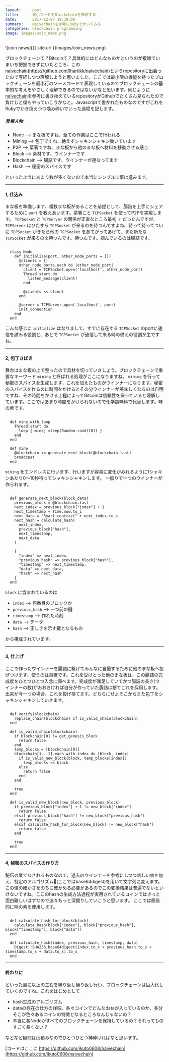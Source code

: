 ```yaml
---
layout:     post
title:      最小コードでBlockchainを表現する
date:       2017-12-07 19:19:00
summary:    Naivechainを参考にRubyでかいてみる
categories: blockchain programming
image: images/coin_news.png
---
```


![coin news]({{ site.url }}images/coin_news.png)

ブロックチェーンて？Bitcoinて？具体的にはどんなものかというのが複雑でいまいち把握できずにいたところ、この[naivechain(https://github.com/lhartikk/naivechain)](https://github.com/lhartikk/naivechain)というrepositoryに出会ったので写経しつつ理解しようと思いました。ここでは最小限の機能を持ったブロックチェーンを最小行のソースコードで表現しているのでブロックチェーンの基本的な考えをやさしく理解できるのではないかなと思います。同じように[naivechain](https://github.com/lhartikk/naivechain)を参考に書き換えているrepositoryがGithubでたくさん見られたので負けじと僕もやっていこうかなと。Javascriptて書かれたものなのですがこれをRubyでかき換えつつ噛み砕いでいった過程を記します。

##### 登場人物
 - Node       --> まな板ですね、全ての作業はここで行われる
 - Mining     --> 包丁ですね、絶えずシャキンシャキン動いています
 - P2P        --> 菜箸ですね、まな板から他のまな板へ材料を移動させる感じ
 - Block      --> 素材です、ウインナーです
 - Blockchain --> 腸詰です、ウインナーが連なってます
 - Hash       --> 秘密のスパイスです

といったようにあまり数が多くないので本当にシンプルに事は進みます。

---

#### 1, 仕込み

まな板を準備します、複数まな板があることを前提として、腸詰を上手にシェアするために `port` を教えあいます。菜箸こと `TCPSocket` を使ってP2Pを実現します。 `TCPSocket` と `TCPServer` の関係が正直なところ最初 `？` だったんですが、 `TCPServer` はひたすら `TCPSocket` が来るのを待つんですよね、待って待ってついに `TCPSocket` がきたら他の `TCPSocket` をあてがってあげて、また新たな `TCPSocket` が来るのを待つんです。待つんです。掴んでいるのは腸詰です。

```

  class Node
    def initialize(port, other_node_ports = [])
      @clients = []
      other_node_ports.each do |other_node_port|
        client = TCPSocket.open('localhost', other_node_port)
        Thread.start do
          listen_message(client)
        end

        @clients << client
      end

      @server = TCPServer.open('localhost', port)
      init_connection
    end
  end

```

こんな感じに `initialize` はなりまして、すでに存在する `TCPSocket` のportに通信を試みる役割と、あとで `TCPSocket` が通信して来る時の備えの役割が主ですね。

---

#### 2, 包丁さばき

舞台はまな板の上で整ったので具材を切っていきしょう。ブロックチェーンで重要なキーワード `mining` と呼ばれる処理がここになりますね。 `mining` を行って秘密のスパイスを生成します、これを加えたものがウインナーになります。秘密のスパイスを作るのに時間をかけるとその分ウインナーが美味しくなるのは自明ですね、その時間をかける工程によってBitcoinは信頼性を保っていると理解しています。ここではあまり時間をかけられないので化学調味料で代替します。味の素です。

```

  def mine_with_loop
    Thread.start do
      loop { mine; sleep(Random.rand(10)) }
    end
  end

  def mine
    @blockchain << generate_next_block(@blockchain.last)
    broadcast
  end

```

`mining` をエンドレスに行います、行いますが容易に変化がみれるように1シャキンあたり0〜10秒待ってシャキンシャキンします。
一振りで一つのウインナーが作られます。

```

  def generate_next_block(block_data)
    previous_block = @blockchain.last
    next_index = previous_block["index"] + 1
    next_timestamp = Time.now.to_i
    next_data = "Smart contract" + next_index.to_s
    next_hash = calculate_hash(
      next_index,
      previous_block["hash"],
      next_timestamp,
      next_data
    )

    {
      "index" => next_index,
      "previous_hash" => previous_block["hash"],
      "timestamp" => next_timestamp,
      "data" => next_data,
      "hash" => next_hash
    }
  end

```

`block` に含まれているのは
 - `index` --> 何番目のブロックか
 - `previous_hash` --> 一つ前の鍵
 - `timestamp` --> 作れた時刻
 - `data` --> データ
 - `hash` --> 正しさを示す鍵となるもの

から構成されています。

---

#### 3, 仕上げ

ここで作ったウインナーを腸詰に繋げてみんなに自慢するために他のまな板へ投げつけます、使うのは菜箸です。これを受けとった他のまな板は、この腸詰の完成度をひとつひとつ入念に調べます。完成度が満足していてかつ腸詰の長さ(ウインナーの数)がおおきければ自分が作っていた腸詰は捨てこれを採用します。出来が今一つの場合、これを投げ捨てます。どちらにせよそこからまた包丁をシャキンシャキンしていきます。

```

  def verify(blockchain)
    replace_chain(blockchain) if is_valid_chain(blockchain)
  end

  def is_valid_chain(blockchain)
    if blockchain[0] != get_genesis_block
      return false
    end
    temp_blocks = [blockchain[0]]
    blockchain[1..-1].each_with_index do |block, index|
      if is_valid_new_block(block, temp_blocks[index])
        temp_blocks << block
      else
        return false
      end
    end

    true
  end

  def is_valid_new_block(new_block, previous_block)
    if previous_block["index"] + 1 != new_block["index"]
      return false
    elsif previous_block["hash"] != new_block["previous_hash"]
      return false
    elsif calculate_hash_for_block(new_block) != new_block["hash"]
      return false
    end

    true
  end

```

---

#### 4, 秘密のスパイスの作り方

秘伝の業でなされるものなので、過去のウインナーを参考にしつつ新しい血を加え、特定のアルゴリズム(ここではbase64digest)を用いて文字列に変えます。この値の確かさをのちに確かめる必要があるのでこの変換結果は普遍でないといけないですね。ここのhashの生成方法過程が実用されているコインではきっと面白難しいはずなので追々もっと深掘りしていこうと思います。
ここでは簡易的に味の素を使用します。

```

  def calculate_hash_for_block(block)
    calculate_hash(block["index"], block["previous_hash"], block["timestamp"], block["data"])
  end

  def calculate_hash(index, previous_hash, timestamp, data)
    Digest::SHA256.base64digest(index.to_s + previous_hash.to_s + timestamp.to_s + data.to_s).to_s
  end

```

---
#### 終わりに

といった風に以上の工程を繰り返し繰り返し行い、ブロックチェーンは巨大化していくのですね。これをはじめとして
 - hash生成のアルゴリズム
 - dataの存在の仕方の詳細、各々コインでどんなdataが入っているのか、多分そこが色々あるコインの特徴となるところなんじゃないの？
 - 本当に各Nodeがすべてのブロックチェーンを保持しているの？それってものすごく長くない？

などなど疑問は山積みなのでひとつひとつ神砕ければなと思います。

[コードはここに https://github.com/ikuto0608/naivechain](https://github.com/ikuto0608/naivechain)
